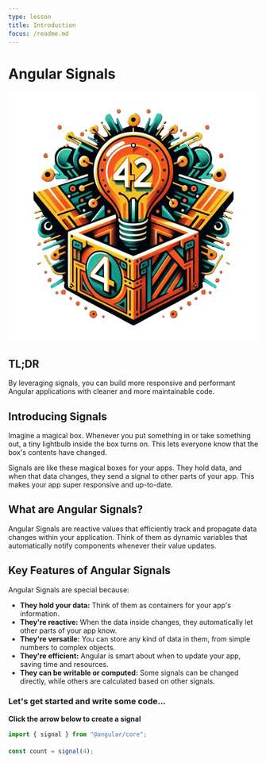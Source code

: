 ```yaml
---
type: lesson
title: Introduction
focus: /readme.md
---
```


# Angular Signals

![Angular Signals](./AngularSignals42.png)

## TL;DR

By leveraging signals, you can build more responsive and performant Angular applications with cleaner and more maintainable code.

## Introducing Signals

Imagine a magical box. Whenever you put something in or take something out, a tiny lightbulb inside the box turns on. This lets everyone know that the box's contents have changed.

Signals are like these magical boxes for your apps. They hold data, and when that data changes, they send a signal to other parts of your app. This makes your app super responsive and up-to-date.

## What are Angular Signals?

Angular Signals are reactive values that efficiently track and propagate data changes within your application. Think of them as dynamic variables that automatically notify components whenever their value updates.

## Key Features of Angular Signals

Angular Signals are special because:

- **They hold your data:** Think of them as containers for your app's information.
- **They're reactive:** When the data inside changes, they automatically let other parts of your app know.
- **They're versatile:** You can store any kind of data in them, from simple numbers to complex objects.
- **They're efficient:** Angular is smart about when to update your app, saving time and resources.
- **They can be writable or computed:** Some signals can be changed directly, while others are calculated based on other signals.

### Let's get started and write some code...

**Click the arrow below to create a signal**

```typescript
import { signal } from "@angular/core";

const count = signal(4);
```
